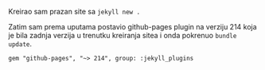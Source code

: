 Kreirao sam prazan site sa `jekyll new .`

Zatim sam prema <a :href="https://docs.github.com/en/pages/setting-up-a-github-pages-site-with-jekyll/creating-a-github-pages-site-with-jekyll#creating-a-repository-for-your-site">uputama</a> postavio github-pages plugin na verziju 214 koja je bila <a :href="https://pages.github.com/versions/">zadnja verzija</a> u trenutku kreiranja sitea i onda pokrenuo `bundle update`.

```
gem "github-pages", "~> 214", group: :jekyll_plugins
```




